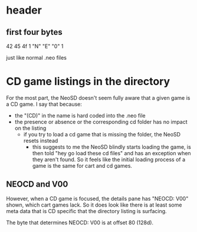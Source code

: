 # header

## first four bytes

42 45 4f 1
"N" "E" "0" 1

just like normal .neo files

# CD game listings in the directory

For the most part, the NeoSD doesn't seem fully aware that a given game is a CD game. I say that because:

- the "(CD)" in the name is hard coded into the .neo file
- the presence or absence or the corresponding cd folder has no impact on the listing
  - if you try to load a cd game that is missing the folder, the NeoSD resets instead
    - this suggests to me the NeoSD blindly starts loading the game, is then told "hey go load these cd files" and has an exception when they aren't found. So it feels like the initial loading process of a game is the same for cart and cd games.

## NEOCD and V00

However, when a CD game is focused, the details pane has "NEOCD: V00" shown, which cart games lack. So it does look like there is at least some meta data that is CD specific that the directory listing is surfacing.

The byte that determines NEOCD: V00 is at offset 80 (128d).
